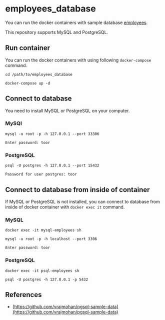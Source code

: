 # employees_database
You can run the docker containers with sample database [employees](https://dev.mysql.com/doc/employee/en/).

This repository supports MySQL and PostgreSQL.

## Run container
You can run the docker containers with using following `docker-compose` command.
```
cd /path/to/employees_database

docker-compose up -d
```

## Connect to database
You need to install MySQL or PostgreSQL on your computer.

### MySQl
```
mysql -u root -p -h 127.0.0.1 --port 33306

Enter password: toor
```

### PostgreSQL
```
psql -U postgres -h 127.0.0.1 --port 15432

Password for user postgres: toor
```

## Connect to database from inside of container
If MySQL or PostgreSQL is not installed, you can connect to database from inside of docker container with `docker exec it` command.

### MySQL
```
docker exec -it mysql-employees sh

mysql -u root -p -h localhost --port 3306

Enter password: toor
```

### PostgreSQL
```
docker exec -it psql-employees sh

psql -U postgres -h 127.0.0.1 -p 5432
```

## References
- [https://github.com/vrajmohan/pgsql-sample-data](https://github.com/vrajmohan/pgsql-sample-data)
